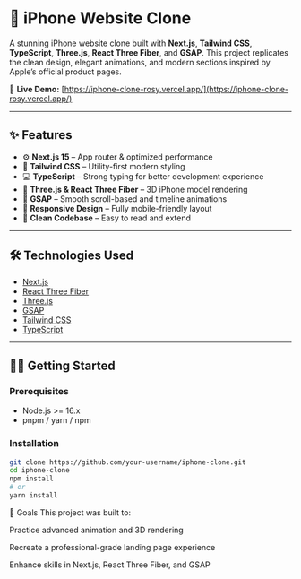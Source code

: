 # 📱 iPhone Website Clone

A stunning iPhone website clone built with **Next.js**, **Tailwind CSS**, **TypeScript**, **Three.js**, **React Three Fiber**, and **GSAP**. This project replicates the clean design, elegant animations, and modern sections inspired by Apple’s official product pages.

🚀 **Live Demo:** [https://iphone-clone-rosy.vercel.app/](https://iphone-clone-rosy.vercel.app/)

---

## ✨ Features

- ⚙️ **Next.js 15** – App router & optimized performance
- 💨 **Tailwind CSS** – Utility-first modern styling
- 💻 **TypeScript** – Strong typing for better development experience
- 🎨 **Three.js & React Three Fiber** – 3D iPhone model rendering
- 🧠 **GSAP** – Smooth scroll-based and timeline animations
- 📱 **Responsive Design** – Fully mobile-friendly layout
- 🧼 **Clean Codebase** – Easy to read and extend

---

## 🛠️ Technologies Used

- [Next.js](https://nextjs.org/)
- [React Three Fiber](https://docs.pmnd.rs/react-three-fiber/)
- [Three.js](https://threejs.org/)
- [GSAP](https://gsap.com/)
- [Tailwind CSS](https://tailwindcss.com/)
- [TypeScript](https://www.typescriptlang.org/)

---

## 🧑‍💻 Getting Started

### Prerequisites

- Node.js >= 16.x
- pnpm / yarn / npm

### Installation

```bash
git clone https://github.com/your-username/iphone-clone.git
cd iphone-clone
npm install
# or
yarn install
```
🎯 Goals
This project was built to:

Practice advanced animation and 3D rendering

Recreate a professional-grade landing page experience

Enhance skills in Next.js, React Three Fiber, and GSAP
